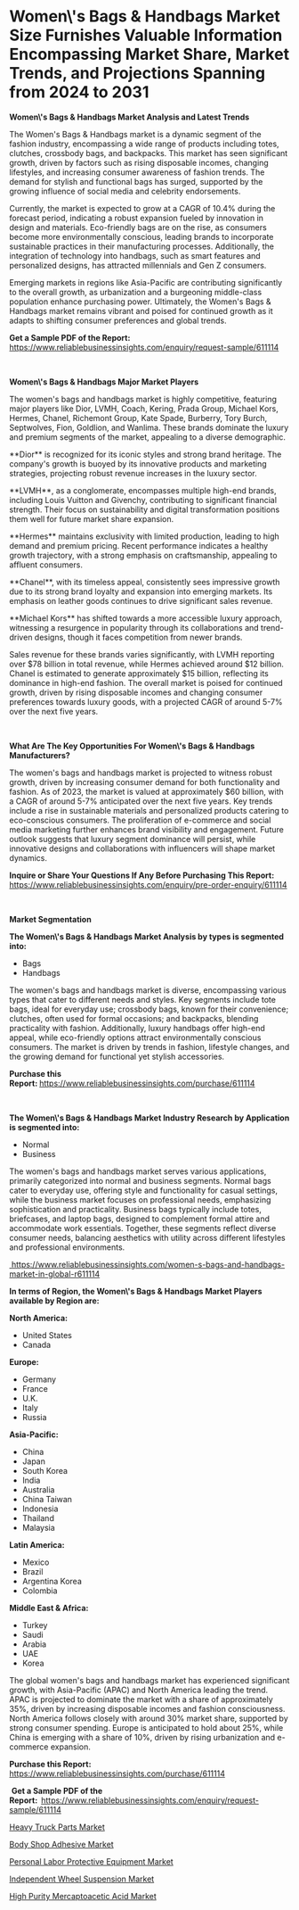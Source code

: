 <p><h1>Women\'s Bags & Handbags Market Size Furnishes Valuable Information Encompassing Market Share, Market Trends, and Projections Spanning from 2024 to 2031</h1></p><p><strong>Women\'s Bags & Handbags Market Analysis and Latest Trends</strong></p>
<p><p>The Women's Bags & Handbags market is a dynamic segment of the fashion industry, encompassing a wide range of products including totes, clutches, crossbody bags, and backpacks. This market has seen significant growth, driven by factors such as rising disposable incomes, changing lifestyles, and increasing consumer awareness of fashion trends. The demand for stylish and functional bags has surged, supported by the growing influence of social media and celebrity endorsements.</p><p>Currently, the market is expected to grow at a CAGR of 10.4% during the forecast period, indicating a robust expansion fueled by innovation in design and materials. Eco-friendly bags are on the rise, as consumers become more environmentally conscious, leading brands to incorporate sustainable practices in their manufacturing processes. Additionally, the integration of technology into handbags, such as smart features and personalized designs, has attracted millennials and Gen Z consumers.</p><p>Emerging markets in regions like Asia-Pacific are contributing significantly to the overall growth, as urbanization and a burgeoning middle-class population enhance purchasing power. Ultimately, the Women's Bags & Handbags market remains vibrant and poised for continued growth as it adapts to shifting consumer preferences and global trends.</p></p>
<p><strong>Get a Sample PDF of the Report:&nbsp;</strong> <a href="https://www.reliablebusinessinsights.com/enquiry/request-sample/611114?utm_campaign=60&utm_medium=2&utm_source=Github&utm_content=ia&utm_term=10122024&utm_id=womens-bags-handbags">https://www.reliablebusinessinsights.com/enquiry/request-sample/611114</a></p>
<p>&nbsp;</p>
<p><strong>Women\'s Bags & Handbags Major Market Players</strong></p>
<p><p>The women's bags and handbags market is highly competitive, featuring major players like Dior, LVMH, Coach, Kering, Prada Group, Michael Kors, Hermes, Chanel, Richemont Group, Kate Spade, Burberry, Tory Burch, Septwolves, Fion, Goldlion, and Wanlima. These brands dominate the luxury and premium segments of the market, appealing to a diverse demographic.</p><p>**Dior** is recognized for its iconic styles and strong brand heritage. The company's growth is buoyed by its innovative products and marketing strategies, projecting robust revenue increases in the luxury sector.</p><p>**LVMH**, as a conglomerate, encompasses multiple high-end brands, including Louis Vuitton and Givenchy, contributing to significant financial strength. Their focus on sustainability and digital transformation positions them well for future market share expansion. </p><p>**Hermes** maintains exclusivity with limited production, leading to high demand and premium pricing. Recent performance indicates a healthy growth trajectory, with a strong emphasis on craftsmanship, appealing to affluent consumers.</p><p>**Chanel**, with its timeless appeal, consistently sees impressive growth due to its strong brand loyalty and expansion into emerging markets. Its emphasis on leather goods continues to drive significant sales revenue.</p><p>**Michael Kors** has shifted towards a more accessible luxury approach, witnessing a resurgence in popularity through its collaborations and trend-driven designs, though it faces competition from newer brands.</p><p>Sales revenue for these brands varies significantly, with LVMH reporting over $78 billion in total revenue, while Hermes achieved around $12 billion. Chanel is estimated to generate approximately $15 billion, reflecting its dominance in high-end fashion. The overall market is poised for continued growth, driven by rising disposable incomes and changing consumer preferences towards luxury goods, with a projected CAGR of around 5-7% over the next five years.</p></p>
<p>&nbsp;</p>
<p><strong>What Are The Key Opportunities For Women\'s Bags & Handbags Manufacturers?</strong></p>
<p><p>The women's bags and handbags market is projected to witness robust growth, driven by increasing consumer demand for both functionality and fashion. As of 2023, the market is valued at approximately $60 billion, with a CAGR of around 5-7% anticipated over the next five years. Key trends include a rise in sustainable materials and personalized products catering to eco-conscious consumers. The proliferation of e-commerce and social media marketing further enhances brand visibility and engagement. Future outlook suggests that luxury segment dominance will persist, while innovative designs and collaborations with influencers will shape market dynamics.</p></p>
<p><strong>Inquire or Share Your Questions If Any Before Purchasing This Report:</strong> <a href="https://www.reliablebusinessinsights.com/enquiry/pre-order-enquiry/611114?utm_campaign=60&utm_medium=2&utm_source=Github&utm_content=ia&utm_term=10122024&utm_id=womens-bags-handbags">https://www.reliablebusinessinsights.com/enquiry/pre-order-enquiry/611114</a></p>
<p>&nbsp;</p>
<p><strong>Market Segmentation</strong></p>
<p><strong>The Women\'s Bags & Handbags Market Analysis by types is segmented into:</strong></p>
<p><ul><li>Bags</li><li>Handbags</li></ul></p>
<p><p>The women's bags and handbags market is diverse, encompassing various types that cater to different needs and styles. Key segments include tote bags, ideal for everyday use; crossbody bags, known for their convenience; clutches, often used for formal occasions; and backpacks, blending practicality with fashion. Additionally, luxury handbags offer high-end appeal, while eco-friendly options attract environmentally conscious consumers. The market is driven by trends in fashion, lifestyle changes, and the growing demand for functional yet stylish accessories.</p></p>
<p><strong>Purchase this Report:&nbsp;</strong><a href="https://www.reliablebusinessinsights.com/purchase/611114?utm_campaign=60&utm_medium=2&utm_source=Github&utm_content=ia&utm_term=10122024&utm_id=womens-bags-handbags">https://www.reliablebusinessinsights.com/purchase/611114</a></p>
<p>&nbsp;</p>
<p><strong>The Women\'s Bags & Handbags Market Industry Research by Application is segmented into:</strong></p>
<p><ul><li>Normal</li><li>Business</li></ul></p>
<p><p>The women's bags and handbags market serves various applications, primarily categorized into normal and business segments. Normal bags cater to everyday use, offering style and functionality for casual settings, while the business market focuses on professional needs, emphasizing sophistication and practicality. Business bags typically include totes, briefcases, and laptop bags, designed to complement formal attire and accommodate work essentials. Together, these segments reflect diverse consumer needs, balancing aesthetics with utility across different lifestyles and professional environments.</p></p>
<p><a href="https://www.reliablebusinessinsights.com/women-s-bags-and-handbags-market-in-global-r611114?utm_campaign=60&utm_medium=2&utm_source=Github&utm_content=ia&utm_term=10122024&utm_id=womens-bags-handbags">&nbsp;https://www.reliablebusinessinsights.com/women-s-bags-and-handbags-market-in-global-r611114</a></p>
<p><strong>In terms of Region, the Women\'s Bags & Handbags Market Players available by Region are:</strong></p>
<p>
    <p> <strong> North America: </strong>
        <ul>
            <li>United States</li>
            <li>Canada</li>
        </ul>
        </p> 
    <p> <strong> Europe: </strong>
        <ul>
            <li>Germany</li>
            <li>France</li>
            <li>U.K.</li>
            <li>Italy</li>
            <li>Russia</li>
        </ul>
        </p> 
    <p> <strong> Asia-Pacific: </strong>
        <ul>
            <li>China</li>
            <li>Japan</li>
            <li>South Korea</li>
            <li>India</li>
            <li>Australia</li>
            <li>China Taiwan</li>
            <li>Indonesia</li>
            <li>Thailand</li>
            <li>Malaysia</li>
        </ul>
        </p> 
    <p> <strong> Latin America: </strong>
        <ul>
            <li>Mexico</li>
            <li>Brazil</li>
            <li>Argentina Korea</li>
            <li>Colombia</li>
        </ul>
        </p> 
    <p> <strong> Middle East & Africa: </strong>
        <ul>
            <li>Turkey</li>
            <li>Saudi</li>
            <li>Arabia</li>
            <li>UAE</li>
            <li>Korea</li>
        </ul>
    </p>
    </p>
<p><p>The global women's bags and handbags market has experienced significant growth, with Asia-Pacific (APAC) and North America leading the trend. APAC is projected to dominate the market with a share of approximately 35%, driven by increasing disposable incomes and fashion consciousness. North America follows closely with around 30% market share, supported by strong consumer spending. Europe is anticipated to hold about 25%, while China is emerging with a share of 10%, driven by rising urbanization and e-commerce expansion.</p></p>
<p><strong>Purchase this Report: </strong><a href="https://www.reliablebusinessinsights.com/purchase/611114?utm_campaign=60&utm_medium=2&utm_source=Github&utm_content=ia&utm_term=10122024&utm_id=womens-bags-handbags">https://www.reliablebusinessinsights.com/purchase/611114</a></p>
<p>&nbsp;<strong>Get a Sample PDF of the Report:&nbsp;&nbsp;</strong><a href="https://www.reliablebusinessinsights.com/enquiry/request-sample/611114?utm_campaign=60&utm_medium=2&utm_source=Github&utm_content=ia&utm_term=10122024&utm_id=womens-bags-handbags">https://www.reliablebusinessinsights.com/enquiry/request-sample/611114</a></p>
<p><strong></strong></p>
<p><p><a href="https://www.linkedin.com/pulse/year-on-year-growth-heavy-truck-parts-market-102-cagr-from-2024-cztie?utm_campaign=60&utm_medium=2&utm_source=Github&utm_content=ia&utm_term=10122024&utm_id=womens-bags-handbags">Heavy Truck Parts Market</a></p><p><a href="https://www.linkedin.com/pulse/empowering-stakeholders-insights-from-body-shop-adhesive-market-olsxe?utm_campaign=60&utm_medium=2&utm_source=Github&utm_content=ia&utm_term=10122024&utm_id=womens-bags-handbags">Body Shop Adhesive Market</a></p><p><a href="https://github.com/FahadAhmed223/Market-Research-Report-List-1/blob/main/personal-labor-protective-equipment-market.md?utm_campaign=60&utm_medium=2&utm_source=Github&utm_content=ia&utm_term=10122024&utm_id=womens-bags-handbags">Personal Labor Protective Equipment Market</a></p><p><a href="https://www.linkedin.com/pulse/forecast-independent-wheel-suspension-market-from-2024-2031-ojfee?utm_campaign=60&utm_medium=2&utm_source=Github&utm_content=ia&utm_term=10122024&utm_id=womens-bags-handbags">Independent Wheel Suspension Market</a></p><p><a href="https://github.com/sherikacas30/Market-Research-Report-List-1/blob/main/high-purity-mercaptoacetic-acid-market.md?utm_campaign=60&utm_medium=2&utm_source=Github&utm_content=ia&utm_term=10122024&utm_id=womens-bags-handbags">High Purity Mercaptoacetic Acid Market</a></p></p>